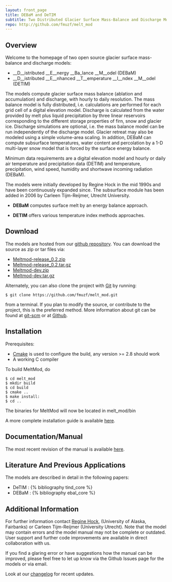 ```yaml
--- 
layout: front_page 
title: DEBaM and DeTIM 
subtitle: Two Distributed Glacier Surface Mass-Balance and Discharge Models
repo: http://github.com/fmuzf/melt_mod
---
```


Overview
--------
Welcome to the homepage of two open source glacier surface mass-balance and discharge 
models:
- __D__istributed __E__nergy __Ba_lance __M__odel (DEBaM)
- __D__istributed __E__nhanced __T__emperature __I__ndex __M__odel (DETIM)


The models compute glacier surface mass balance (ablation and accumulation) and
discharge, with hourly to daily resolution. 
The mass balance model is fully distributed, i.e. calculations are performed for each grid cell of a
digital elevation model. Discharge is calculated from the water provided by melt plus liquid precipitation by three
linear reservoirs corresponding to the different storage properties of firn,
snow and glacier ice. Discharge simulations are optional, i.e. the mass balance
model can be run independently of the discharge model. Glacier retreat may also
be modeled using a simple volume-area scaling.
In addition, DEBaM can compute subsurface temperatures, water content and percolation
by a 1-D multi-layer snow model that is forced by the surface energy balance.

Minimum data requirements are a digital elevation model and hourly or daily air
temperature and precipitation data (DETIM) and temperature, precipitation, wind speed, humidity
and shortwave incoming radiation (DEBaM).

The models were initially developed by Regine Hock in the mid 1990s and have
been continuously expanded since. The subsurface module has been added in 2006
by Carleen Tijm-Reijmer, Utrecht University.

- __DEBaM__ computes surface melt by an energy balance approach.

- __DETIM__ offers various temperature index methods approaches. 


Download
--------
The models are hosted from our [github repository]({{%page.repo%}}).
You can download the source as zip or tar files via:
-   [Meltmod-release\_0.2.zip]({{%page.repo%}}/zipball/release_0.2)
-   [Meltmod-release\_0.2.tar.gz]({{%page.repo%}}/tarball/release_0.2)
-   [Meltmod-dev.zip]({{%page.repo%}}/zipball/dev)
-   [Meltmod-dev.tar.gz]({{%page.repo%}}/tarball/dev)

Alternately, you can also clone the project with [Git](http://git-scm.com) by
running:

    $ git clone https://github.com/fmuzf/melt_mod.git

from a terminal. If you plan to modify the source, or contribute to the
project, this is the preferred method. More information about git can be
found at [git-scm](http://git-scm.com/) or at 
[Github](help.github.com/articles/).

Installation
------------

Prerequisites:

* [Cmake](http://www.cmake.org/) is used to configure the build,
    any version >= 2.8 should work
* A working C compiler 

To build MeltMod, do

    $ cd melt_mod
    $ mkdir build
    $ cd build
    $ cmake ..
    $ make install:
    $ cd ..

The binaries for MeltMod will now be located in melt_mod/bin
 
A more complete installation guide is available [here](install.html).

Documentation/Manual
---------------------
The most recent revision of the manual is available [here](http://gi.alaska.edu/~regine/meltmodel.html).


Literature And Previous Applications
------------------------------------
The models are described in detail in the following papers:

- DeTIM : {% bibliography tind_core %}
- DEBaM : {% bibliography ebal_core %}


Additional Information
----------------------

For further information contact [Regine Hock](http://gi.alaska.edu/~regine/),
(University of Alaska, Fairbanks) or Carleen Tijm-Reijmer 
(University Utrecht). Note that the model may
contain errors and the model manual may not be complete or outdated. User
support and further code improvements are available in direct collaboration
with us.

If you find a glaring error or have suggestions how the manual can be improved, please feel free to let up know via the
Github Issues page for the models or via email.

Look at our [changelog]({{page.repo}}/tree/release_0.2/doc/changes.md) for recent updates.





